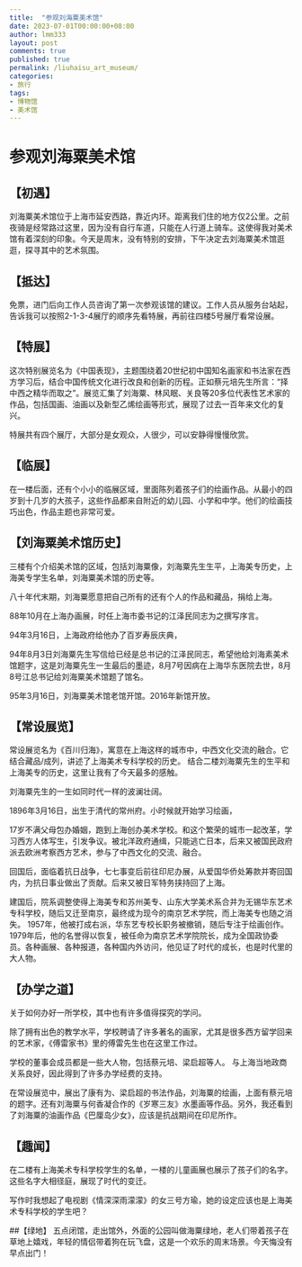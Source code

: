 ```yaml
---
title:  "参观刘海粟美术馆"
date: 2023-07-01T00:00:00+08:00
author: lmm333
layout: post
comments: true
published: true
permalink: /liuhaisu_art_museum/
categories:
- 旅行
tags:
- 博物馆
- 美术馆
---
```


# 参观刘海粟美术馆

## 【初遇】
刘海粟美术馆位于上海市延安西路，靠近内环。距离我们住的地方仅2公里。之前夜骑是经常路过这里，因为没有自行车道，只能在人行道上骑车。这使得我对美术馆有着深刻的印象。今天是周末，没有特别的安排，下午决定去刘海粟美术馆逛逛，探寻其中的艺术氛围。

## 【抵达】
免票，进门后向工作人员咨询了第一次参观该馆的建议。工作人员从服务台站起，告诉我可以按照2-1-3-4展厅的顺序先看特展，再前往四楼5号展厅看常设展。

## 【特展】
这次特别展览名为《中国表现》，主题围绕着20世纪初中国知名画家和书法家在西方学习后，结合中国传统文化进行改良和创新的历程。正如蔡元培先生所言：“择中西之精华而取之”。展览汇集了刘海粟、林风眠、关良等20多位代表性艺术家的作品，包括国画、油画以及新型乙烯绘画等形式，展现了过去一百年来文化的复兴。

特展共有四个展厅，大部分是女观众，人很少，可以安静得慢慢欣赏。

## 【临展】
在一楼后面，还有个小小的临展区域，里面陈列着孩子们的绘画作品。从最小的四岁到十几岁的大孩子，这些作品都来自附近的幼儿园、小学和中学。他们的绘画技巧出色，作品主题也非常可爱。

<!--more-->

## 【刘海粟美术馆历史】
三楼有个介绍美术馆的区域，包括刘海粟像，刘海粟先生生平，上海美专历史，上海美专学生名单，刘海粟美术馆的历史等。

八十年代末期，刘海粟愿意把自己所有的还有个人的作品和藏品，捐给上海。

88年10月在上海办画展，时任上海市委书记的江泽民同志为之撰写序言。

94年3月16日，上海政府给他办了百岁寿辰庆典，

94年8月3日刘海粟先生写信给已经是总书记的江泽民同志，希望他给刘海素美术馆题字，这是刘海粟先生一生最后的墨迹，8月7号因病在上海华东医院去世，8月8号江总书记给刘海粟美术馆题了馆名。

95年3月16日，刘海粟美术馆老馆开馆。2016年新馆开放。

## 【常设展览】
常设展览名为《百川归海》，寓意在上海这样的城市中，中西文化交流的融合。它结合藏品/成列，讲述了上海美术专科学校的历史。
结合二楼刘海粟先生的生平和上海美专的历史，这里让我有了今天最多的感触。

刘海粟先生的一生如同时代一样的波澜壮阔。

1896年3月16日，出生于清代的常州府。小时候就开始学习绘画，

17岁不满父母包办婚姻，跑到上海创办美术学校。和这个繁荣的城市一起改革，学习西方人体写生，引发争议。被北洋政府通缉，只能逃亡日本，后来又被国民政府派去欧洲考察西方艺术，参与了中西文化的交流、融合。

回国后，面临着抗日战争，七七事变后前往印尼办展，从爱国华侨处筹款并寄回国内，为抗日事业做出了贡献。后来又被日军特务挟持回了上海。

建国后，院系调整使得上海美专和苏州美专、山东大学美术系合并为无锡华东艺术专科学校，随后又迁至南京，最终成为现今的南京艺术学院，而上海美专也随之消失。
1957年，他被打成右派，华东艺专校长职务被撤销，随后专注于绘画创作。1979年后，他的名誉得以恢复，被任命为南京艺术学院院长，成为全国政协委员。各种画展、各种报道，各种国内外访问，他见证了时代的成长，也是时代里的大人物。

## 【办学之道】
关于如何办好一所学校，其中也有许多值得探究的学问。

除了拥有出色的教学水平，学校聘请了许多著名的画家，尤其是很多西方留学回来的艺术家，《傅雷家书》里的傅雷先生也在这里工作过。

学校的董事会成员都是一些大人物，包括蔡元培、梁启超等人。
与上海当地政商关系良好，因此得到了许多办学经费的支持。

在常设展览中，展出了康有为、梁启超的书法作品，刘海粟的绘画，上面有蔡元培的题字。还有刘海粟与何香凝合作的《岁寒三友》水墨画等作品。另外，我还看到了刘海粟的油画作品《巴厘岛少女》，应该是抗战期间在印尼所作。

## 【趣闻】
在二楼有上海美术专科学校学生的名单，一楼的儿童画展也展示了孩子们的名字。这些名字大相径庭，展现了时代的变迁。

写作时我想起了电视剧《情深深雨濛濛》的女三号方瑜，她的设定应该也是上海美术专科学校的学生吧？

##【绿地】
五点闭馆，走出馆外，外面的公园叫做海粟绿地，老人们带着孩子在草地上嬉戏，年轻的情侣带着狗在玩飞盘，这是一个欢乐的周末场景。今天悔没有早点出门！